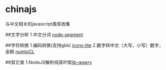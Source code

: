 chinajs
=======
与中文相关的javascript类库收集

##文字分析
1.中文分词  [node-segment](https://github.com/leizongmin/node-segment)  

##字符转换
1.编码转换(支持gbk) [iconv-lite](https://github.com/ashtuchkin/iconv-lite)
2.数字转中文（大写，小写）数字，金额 [numtoCL](https://github.com/cnwhy/numtoCL)

##其它类
1.NodeJS解析纯真IP库[lib-qqwry](https://github.com/cnwhy/lib-qqwry)
